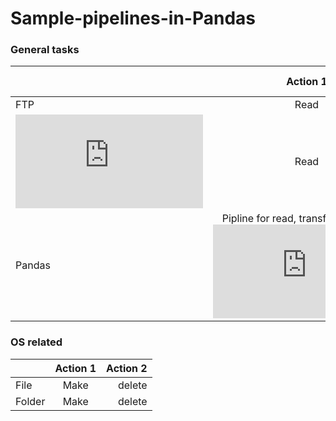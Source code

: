 # Sample-pipelines-in-Pandas




### General tasks
|    |   Action 1    |Action 2|
|----------|:-------------:|------:|
| FTP | Read | Write| 
| ![SQL](https://github.com/jupihes/Sample-pipelines-in-Pandas/blob/main/SQL%20via%20python.py) | Read | Write| 
|Pandas| Pipline for read, transform and write ![Link](https://github.com/jupihes/Sample-pipelines-in-Pandas/blob/main/pandas%20sample%20pipeline.py)|



### OS related
|    |   Action 1    |Action 2|
|----------|:-------------:|------:|
| File | Make | delete |
| Folder| Make | delete  |


